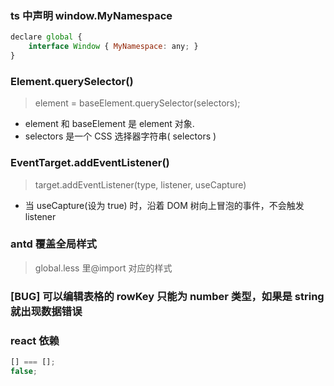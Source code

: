 ### ts 中声明 window.MyNamespace

```js
declare global {
    interface Window { MyNamespace: any; }
}
```

### Element.querySelector()

> element = baseElement.querySelector(selectors);

- element 和 baseElement 是 element 对象.
- selectors 是一个 CSS 选择器字符串( selectors )

### EventTarget.addEventListener()

> target.addEventListener(type, listener, useCapture)

- 当 useCapture(设为 true) 时，沿着 DOM 树向上冒泡的事件，不会触发 listener

### antd 覆盖全局样式

> global.less 里@import 对应的样式

### [BUG] 可以编辑表格的 rowKey 只能为 number 类型，如果是 string 就出现数据错误

### react 依赖

```js
[] === [];
false;
```
